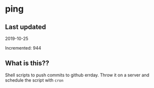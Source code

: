# ping

## Last updated
2019-10-25

Incremented: 944

## What is this??
Shell scripts to push commits to github errday. Throw it on a server and schedule the script with `cron`
